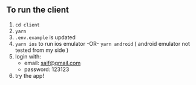 ## To run the client

1. `cd client`
2. `yarn`
3. `.env.example` is updated
4. `yarn ios` to run ios emulator -OR- `yarn android`
   ( android emulator not tested from my side )
5. login with:
   - email: saif@gmail.com
   - password: 123123 
6. try the app!
